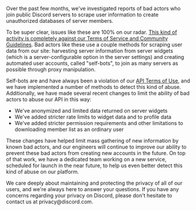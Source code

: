 <p>Over the past few months, we've investigated reports of bad actors who join public Discord servers to scrape user information to create unauthorized databases of server members.</p>
<p>To be super clear, issues like these are 100% on our radar. <a href="https://discord.com/guidelines" target="_self">This kind of activity is completely against our Terms of Service and Community Guidelines</a>. Bad actors like these use a couple methods for scraping user data from our site: harvesting server information from server widgets (which is a server-configurable option in the server settings) and creating automated user accounts, called "self-bots", to join as many servers as possible through proxy manipulation.</p>
<p>Self-bots are and have always been a violation of our <a class="ql-link" href="https://discord.com/developers/docs/legal" target="_blank" rel="noopener noreferrer">API Terms of Use</a>, and we have implemented a number of methods to detect this kind of abuse. Additionally, we have made several recent changes to limit the ability of bad actors to abuse our API in this way:</p>
<ul>
    <li>We've anonymized and limited data returned on server widgets</li>
    <li>We've added stricter rate limits to widget data and to profile data</li>
    <li>We've added stricter permission requirements and other limitations to downloading member list as an ordinary user</li>
</ul>
<p>These changes have helped limit mass gathering of new information by known bad actors, and our engineers will continue to improve our ability to prevent these bad actors from creating new accounts in the future. On top of that work, we have a dedicated team working on a new service, scheduled for launch in the near future, to help us even better detect this kind of abuse on our platform.</p>
<p>We care deeply about maintaining and protecting the privacy of all of our users, and we're always here to answer your questions. If you have any concerns regarding your privacy on Discord, please don't hesitate to contact us at <a class="ql-link" target="_blank" rel="noopener noreferrer">privacy@discord.com</a>.</p>
